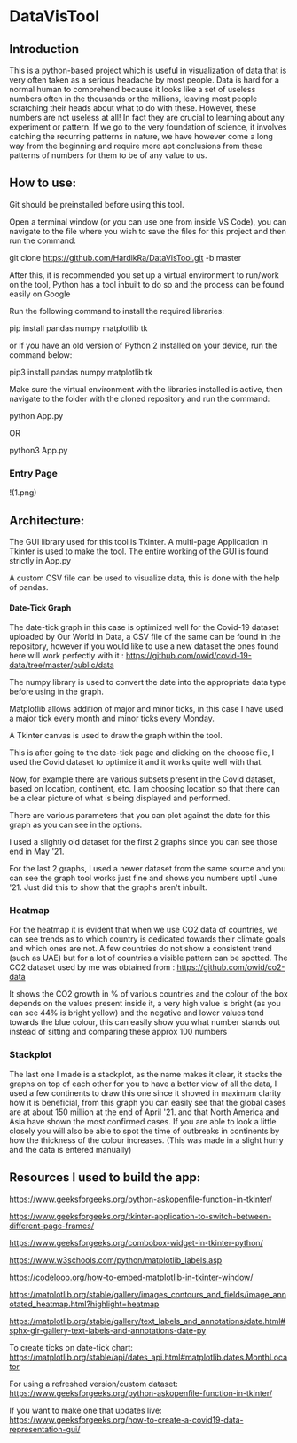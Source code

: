 # DataVisTool

##  Introduction

This is a python-based project which is useful in visualization of data that is very often taken as a serious headache by most people. Data is hard for a normal human to comprehend because it looks like a set of useless numbers often in the thousands or the millions, leaving most people scratching their heads about what to do with these. However, these numbers are not useless at all! In fact they are crucial to learning about any experiment or pattern. If we go to the very foundation of science, it involves catching the recurring patterns in nature, we have however come a long way from the beginning and require more apt conclusions from these patterns of numbers for them to be of any value to us.

## How to use:

Git should be preinstalled before using this tool.

Open a terminal window (or you can use one from inside VS Code), you can navigate to the file where you wish to save the files for this project and then run the command:

git clone https://github.com/HardikRa/DataVisTool.git -b master

After this, it is recommended you set up a virtual environment to run/work on the tool, Python has a tool inbuilt to do so and the process can be found easily on Google

Run the following command to install the required libraries:

pip install pandas numpy matplotlib tk

or if you have an old version of Python 2 installed on your device, run the command below:

pip3 install pandas numpy matplotlib tk

Make sure the virtual environment with the libraries installed is active, then navigate to the folder with the cloned repository and run the command:

python App.py

OR

python3 App.py

### Entry Page

!(1.png)

## Architecture:

The GUI library used for this tool is Tkinter. A multi-page Application in Tkinter is used to make the tool. The entire working of the GUI is found strictly in App.py

A custom CSV file can be used to visualize data, this is done with the help of pandas.

#### Date-Tick Graph

The date-tick graph in this case is optimized well for the Covid-19 dataset uploaded by Our World in Data, a CSV file of the same can be found in the repository, however if you would like to use a new dataset the ones found here will work perfectly with it : https://github.com/owid/covid-19-data/tree/master/public/data

The numpy library is used to convert the date into the appropriate data type before using in the graph.

Matplotlib allows addition of major and minor ticks, in this case I have used a major tick every month and minor ticks every Monday.

A Tkinter canvas is used to draw the graph within the tool.



This is after going to the date-tick page and clicking on the choose file, I used the Covid dataset to optimize it and it works quite well with that.



Now, for example there are various subsets present in the Covid dataset, based on location, continent, etc. I am choosing location so that there can be a clear picture of what is being displayed and performed.



There are various parameters that you can plot against the date for this graph as you can see in the options.



I used a slightly old dataset for the first 2 graphs since you can see those end in May '21.





For the last 2 graphs, I used a newer dataset from the same source and you can see the graph tool works just fine and shows you numbers uptil June '21. Just did this to show that the graphs aren't inbuilt.





### Heatmap

For the heatmap it is evident that when we use CO2 data of countries, we can see trends as to which country is dedicated towards their climate goals and which ones are not. A few countries do not show a consistent trend (such as UAE) but for a lot of countries a visible pattern can be spotted. The CO2 dataset used by me was obtained from : https://github.com/owid/co2-data



It shows the CO2 growth in % of various countries and the colour of the box depends on the values present inside it, a very high value is bright (as you can see 44% is bright yellow) and the negative and lower values tend towards the blue colour, this can easily show you what number stands out instead of sitting and comparing these approx 100 numbers

### Stackplot



The last one I made is a stackplot, as the name makes it clear, it stacks the graphs on top of each other for you to have a better view of all the data, I used a few continents to draw this one since it showed in maximum clarity how it is beneficial, from this graph you can easily see that the global cases are at about 150 million at the end of April '21. and that North America and Asia have shown the most confirmed cases. If you are able to look a little closely you will also be able to spot the time of outbreaks in continents by how the thickness of the colour increases. (This was made in a slight hurry and the data is entered manually)


## Resources I used to build the app:
https://www.geeksforgeeks.org/python-askopenfile-function-in-tkinter/

https://www.geeksforgeeks.org/tkinter-application-to-switch-between-different-page-frames/

https://www.geeksforgeeks.org/combobox-widget-in-tkinter-python/

https://www.w3schools.com/python/matplotlib_labels.asp

https://codeloop.org/how-to-embed-matplotlib-in-tkinter-window/

https://matplotlib.org/stable/gallery/images_contours_and_fields/image_annotated_heatmap.html?highlight=heatmap

https://matplotlib.org/stable/gallery/text_labels_and_annotations/date.html#sphx-glr-gallery-text-labels-and-annotations-date-py

To create ticks on date-tick chart: https://matplotlib.org/stable/api/dates_api.html#matplotlib.dates.MonthLocator

For using a refreshed version/custom dataset: https://www.geeksforgeeks.org/python-askopenfile-function-in-tkinter/

If you want to make one that updates live:
https://www.geeksforgeeks.org/how-to-create-a-covid19-data-representation-gui/
